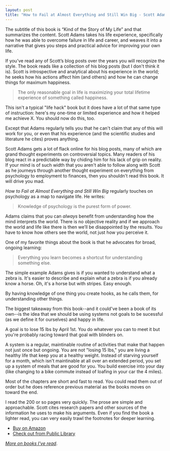 ```yaml
---
layout: post
title: "How to Fail at Almost Everything and Still Win Big - Scott Adams"
---
```


The subtitle of this book is “Kind of the Story of My Life” and that summarizes the content. Scott Adams takes his life experience, specifically how he was able to overcome failure in life and career, and weaves it into a narrative that gives you steps and practical advice for improving your own life.

If you’ve read any of Scott’s blog posts over the years you will recognize the style. The book reads like a collection of his blog posts (but I don't think it is). Scott is introspective and analytical about his experience in the world; he seeks how his actions affect him (and others) and how he can change things for maximum happiness.

> The only reasonable goal in life is maximizing your total lifetime experience of something called happiness.

This isn't a typical "life hack" book but it does have a lot of that same type of instruction: here's my one-time or limited experience and how it helped me achieve X. You should now do this, too.

Except that Adams regularly tells you that he can't claim that any of this will work for you, or even that his experience (and the scientific studies and literature he cites)  proves anything. 

Scott Adams gets a lot of flack online for his blog posts, many of which are grand thought experiments on controversial topics. Many readers of his blog react in a predictable way by chiding him for his lack of grip on reality. If your mind is of such width that you aren't able to follow along with Scott as he journeys through another thought experiment on everything from psychology to employment to finances, then you shouldn't read this book. It will drive you mad.

_How to Fail at Almost Everything and Still Win Big_ regularly touches on psychology as a map to navigate life. He writes:

> Knowledge of psychology is the purest form of power.

Adams claims that you can _always_ benefit from understanding how the mind interprets the world. There is no objective reality and if we approach the world and life like there is then we’ll be disappointed by the results. You have to know how others see the world, not just how you perceive it.

One of my favorite things about the book is that he advocates for broad, ongoing learning:

> Everything you learn becomes a shortcut for understanding something else.

The simple example Adams gives is if you wanted to understand what a zebra is. It's easier to describe and explain what a zebra is if you already know a horse. Oh, it's a horse but with stripes. Easy enough. 

By having knowledge of one thing you create hooks, as he calls them, for understanding other things.

The biggest takeaway from this book--and it could've been a book of its own--is the idea that we should be using systems not goals to be sucessful (as we define it for ourselves) and happy in life. 

A goal is to lose 15 lbs by April 1st. You do whatever you can to meet it but you're probably racing toward that goal with blinders on. 

A system is a regular, maintinable routine of activities that make that happen not just once but ongoing. You are not "losing 15 lbs," you are living a healthy life that keep you at a healthy weight. Instead of starving yourself for a month, which isn't maintinable at all over an extended period, you set up a system of meals that are good for you. You build exercise into your day (like changing to a bike commute instead of loafing in your car the 4 miles).

Most of the chapters are short and fast to read. You could read them out of order but he does reference previous material as the books moves on toward the end.

I read the 200 or so pages very quickly. The prose are simple and approachable. Scott cites research papers and other sources of the information he uses to make his arguments. Even if you find the book a lighter read, you can very easily trawl the footnotes for deeper learning.

* [Buy on Amazon](http://www.amazon.com/gp/product/1591847745/ref=as_li_qf_sp_asin_il_tl?ie=UTF8&camp=1789&creative=9325&creativeASIN=1591847745&linkCode=as2&tag=ryaire-20&linkId=MM23UQ3M6IDZZWUW)
* [Check out from Public Library](http://www.worldcat.org/title/how-to-fail-at-almost-everything-and-still-win-big-kind-of-the-story-of-my-life/oclc/842209207&referer=brief_results)

_[More on books I've read](/books)_.
